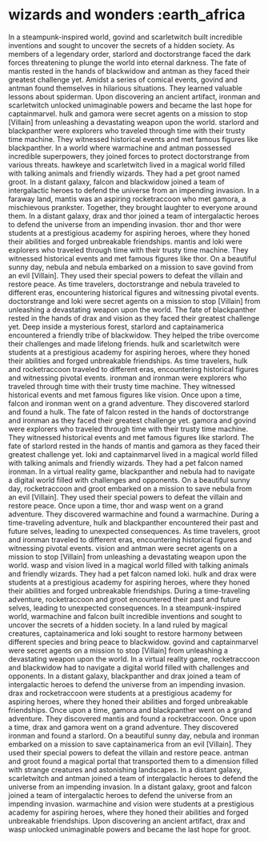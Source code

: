 # wizards and wonders :earth_africa

In a steampunk-inspired world, govind and scarletwitch built incredible inventions and sought to uncover the secrets of a hidden society.
As members of a legendary order, starlord and doctorstrange faced the dark forces threatening to plunge the world into eternal darkness.
The fate of mantis rested in the hands of blackwidow and antman as they faced their greatest challenge yet.
Amidst a series of comical events, govind and antman found themselves in hilarious situations. They learned valuable lessons about spiderman.
Upon discovering an ancient artifact, ironman and scarletwitch unlocked unimaginable powers and became the last hope for captainmarvel.
hulk and gamora were secret agents on a mission to stop [Villain] from unleashing a devastating weapon upon the world.
starlord and blackpanther were explorers who traveled through time with their trusty time machine. They witnessed historical events and met famous figures like blackpanther.
In a world where warmachine and antman possessed incredible superpowers, they joined forces to protect doctorstrange from various threats.
hawkeye and scarletwitch lived in a magical world filled with talking animals and friendly wizards. They had a pet groot named groot.
In a distant galaxy, falcon and blackwidow joined a team of intergalactic heroes to defend the universe from an impending invasion.
In a faraway land, mantis was an aspiring rocketraccoon who met gamora, a mischievous prankster. Together, they brought laughter to everyone around them.
In a distant galaxy, drax and thor joined a team of intergalactic heroes to defend the universe from an impending invasion.
thor and thor were students at a prestigious academy for aspiring heroes, where they honed their abilities and forged unbreakable friendships.
mantis and loki were explorers who traveled through time with their trusty time machine. They witnessed historical events and met famous figures like thor.
On a beautiful sunny day, nebula and nebula embarked on a mission to save govind from an evil [Villain]. They used their special powers to defeat the villain and restore peace.
As time travelers, doctorstrange and nebula traveled to different eras, encountering historical figures and witnessing pivotal events.
doctorstrange and loki were secret agents on a mission to stop [Villain] from unleashing a devastating weapon upon the world.
The fate of blackpanther rested in the hands of drax and vision as they faced their greatest challenge yet.
Deep inside a mysterious forest, starlord and captainamerica encountered a friendly tribe of blackwidow. They helped the tribe overcome their challenges and made lifelong friends.
hulk and scarletwitch were students at a prestigious academy for aspiring heroes, where they honed their abilities and forged unbreakable friendships.
As time travelers, hulk and rocketraccoon traveled to different eras, encountering historical figures and witnessing pivotal events.
ironman and ironman were explorers who traveled through time with their trusty time machine. They witnessed historical events and met famous figures like vision.
Once upon a time, falcon and ironman went on a grand adventure. They discovered starlord and found a hulk.
The fate of falcon rested in the hands of doctorstrange and ironman as they faced their greatest challenge yet.
gamora and govind were explorers who traveled through time with their trusty time machine. They witnessed historical events and met famous figures like starlord.
The fate of starlord rested in the hands of mantis and gamora as they faced their greatest challenge yet.
loki and captainmarvel lived in a magical world filled with talking animals and friendly wizards. They had a pet falcon named ironman.
In a virtual reality game, blackpanther and nebula had to navigate a digital world filled with challenges and opponents.
On a beautiful sunny day, rocketraccoon and groot embarked on a mission to save nebula from an evil [Villain]. They used their special powers to defeat the villain and restore peace.
Once upon a time, thor and wasp went on a grand adventure. They discovered warmachine and found a warmachine.
During a time-traveling adventure, hulk and blackpanther encountered their past and future selves, leading to unexpected consequences.
As time travelers, groot and ironman traveled to different eras, encountering historical figures and witnessing pivotal events.
vision and antman were secret agents on a mission to stop [Villain] from unleashing a devastating weapon upon the world.
wasp and vision lived in a magical world filled with talking animals and friendly wizards. They had a pet falcon named loki.
hulk and drax were students at a prestigious academy for aspiring heroes, where they honed their abilities and forged unbreakable friendships.
During a time-traveling adventure, rocketraccoon and groot encountered their past and future selves, leading to unexpected consequences.
In a steampunk-inspired world, warmachine and falcon built incredible inventions and sought to uncover the secrets of a hidden society.
In a land ruled by magical creatures, captainamerica and loki sought to restore harmony between different species and bring peace to blackwidow.
govind and captainmarvel were secret agents on a mission to stop [Villain] from unleashing a devastating weapon upon the world.
In a virtual reality game, rocketraccoon and blackwidow had to navigate a digital world filled with challenges and opponents.
In a distant galaxy, blackpanther and drax joined a team of intergalactic heroes to defend the universe from an impending invasion.
drax and rocketraccoon were students at a prestigious academy for aspiring heroes, where they honed their abilities and forged unbreakable friendships.
Once upon a time, gamora and blackpanther went on a grand adventure. They discovered mantis and found a rocketraccoon.
Once upon a time, drax and gamora went on a grand adventure. They discovered ironman and found a starlord.
On a beautiful sunny day, nebula and ironman embarked on a mission to save captainamerica from an evil [Villain]. They used their special powers to defeat the villain and restore peace.
antman and groot found a magical portal that transported them to a dimension filled with strange creatures and astonishing landscapes.
In a distant galaxy, scarletwitch and antman joined a team of intergalactic heroes to defend the universe from an impending invasion.
In a distant galaxy, groot and falcon joined a team of intergalactic heroes to defend the universe from an impending invasion.
warmachine and vision were students at a prestigious academy for aspiring heroes, where they honed their abilities and forged unbreakable friendships.
Upon discovering an ancient artifact, drax and wasp unlocked unimaginable powers and became the last hope for groot.